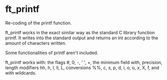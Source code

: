 # ft_printf
Re-coding of the printf function.

ft_printf works in the exact similar way as the standard C library function printf. It writes into the standard output and returns an int according to the amount of characters written.

Some functionalities of printf aren't included.

ft_printf works with: the flags #, 0, -, ' ', +, the minimum field with, precision, length modifiers hh, h, l, ll, L, conversions %%, c, s, p, d, i, o, u, x, X, f, and with wildcards.
